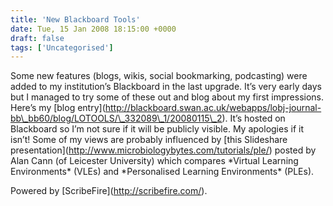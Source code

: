 ```yaml
---
title: 'New Blackboard Tools'
date: Tue, 15 Jan 2008 18:15:00 +0000
draft: false
tags: ['Uncategorised']
---
```


Some new features (blogs, wikis, social bookmarking, podcasting) were added to my institution’s Blackboard in the last upgrade. It’s very early days but I managed to try some of these out and blog about my first impressions. Here’s my \[blog entry\](http://blackboard.swan.ac.uk/webapps/lobj-journal-bb\_bb60/blog/LOTOOLS/\_332089\_1/20080115\_2). It’s hosted on Blackboard so I’m not sure if it will be publicly visible. My apologies if it isn’t! Some of my views are probably influenced by \[this Slideshare presentation\](http://www.microbiologybytes.com/tutorials/ple/) posted by Alan Cann (of Leicester University) which compares \*Virtual Learning Environments\* (VLEs) and \*Personalised Learning Environments\* (PLEs).

Powered by \[ScribeFire\](http://scribefire.com/).